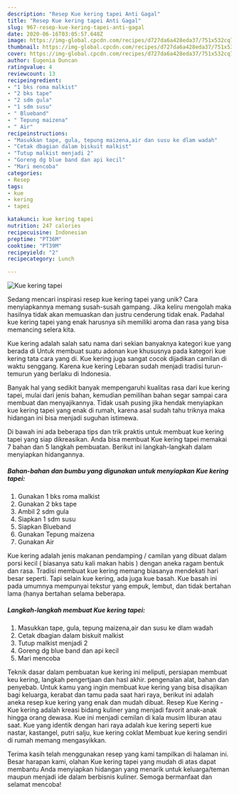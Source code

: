 ```yaml
---
description: "Resep Kue kering tapei Anti Gagal"
title: "Resep Kue kering tapei Anti Gagal"
slug: 967-resep-kue-kering-tapei-anti-gagal
date: 2020-06-16T03:05:57.648Z
image: https://img-global.cpcdn.com/recipes/d727da6a428eda37/751x532cq70/kue-kering-tapei-foto-resep-utama.jpg
thumbnail: https://img-global.cpcdn.com/recipes/d727da6a428eda37/751x532cq70/kue-kering-tapei-foto-resep-utama.jpg
cover: https://img-global.cpcdn.com/recipes/d727da6a428eda37/751x532cq70/kue-kering-tapei-foto-resep-utama.jpg
author: Eugenia Duncan
ratingvalue: 4
reviewcount: 13
recipeingredient:
- "1 bks roma malkist"
- "2 bks tape"
- "2 sdm gula"
- "1 sdm susu"
- " Blueband"
- " Tepung maizena"
- " Air"
recipeinstructions:
- "Masukkan tape, gula, tepung maizena,air dan susu ke dlam wadah"
- "Cetak dbagian dalam biskuit malkist"
- "Tutup malkist menjadi 2"
- "Goreng dg blue band dan api kecil"
- "Mari mencoba"
categories:
- Resep
tags:
- kue
- kering
- tapei

katakunci: kue kering tapei 
nutrition: 247 calories
recipecuisine: Indonesian
preptime: "PT36M"
cooktime: "PT39M"
recipeyield: "2"
recipecategory: Lunch

---
```



![Kue kering tapei](https://img-global.cpcdn.com/recipes/d727da6a428eda37/751x532cq70/kue-kering-tapei-foto-resep-utama.jpg)

Sedang mencari inspirasi resep kue kering tapei yang unik? Cara menyiapkannya memang susah-susah gampang. Jika keliru mengolah maka hasilnya tidak akan memuaskan dan justru cenderung tidak enak. Padahal kue kering tapei yang enak harusnya sih memiliki aroma dan rasa yang bisa memancing selera kita.

Kue kering adalah salah satu nama dari sekian banyaknya kategori kue yang berada di Untuk membuat suatu adonan kue khususnya pada kategori kue kering tata cara yang di. Kue kering juga sangat cocok dijadikan camilan di waktu senggang. Karena kue kering Lebaran sudah menjadi tradisi turun-temurun yang berlaku di Indonesia.

Banyak hal yang sedikit banyak mempengaruhi kualitas rasa dari kue kering tapei, mulai dari jenis bahan, kemudian pemilihan bahan segar sampai cara membuat dan menyajikannya. Tidak usah pusing jika hendak menyiapkan kue kering tapei yang enak di rumah, karena asal sudah tahu triknya maka hidangan ini bisa menjadi suguhan istimewa.


Di bawah ini ada beberapa tips dan trik praktis untuk membuat kue kering tapei yang siap dikreasikan. Anda bisa membuat Kue kering tapei memakai 7 bahan dan 5 langkah pembuatan. Berikut ini langkah-langkah dalam menyiapkan hidangannya.

<!--inarticleads1-->

##### Bahan-bahan dan bumbu yang digunakan untuk menyiapkan Kue kering tapei:

1. Gunakan 1 bks roma malkist
1. Gunakan 2 bks tape
1. Ambil 2 sdm gula
1. Siapkan 1 sdm susu
1. Siapkan  Blueband
1. Gunakan  Tepung maizena
1. Gunakan  Air


Kue kering adalah jenis makanan pendamping / camilan yang dibuat dalam porsi kecil ( biasanya satu kali makan habis ) dengan aneka ragam bentuk dan rasa. Tradisi membuat kue kering memang biasanya mendekati hari besar seperti. Tapi selain kue kering, ada juga kue basah. Kue basah ini pada umumnya mempunyai tekstur yang empuk, lembut, dan tidak bertahan lama (hanya bertahan selama beberapa. 

<!--inarticleads2-->

##### Langkah-langkah membuat Kue kering tapei:

1. Masukkan tape, gula, tepung maizena,air dan susu ke dlam wadah
1. Cetak dbagian dalam biskuit malkist
1. Tutup malkist menjadi 2
1. Goreng dg blue band dan api kecil
1. Mari mencoba


Teknik dasar dalam pembuatan kue kering ini meliputi, persiapan membuat keu kering, langkah pengertjaan dan hasl akhir. pengenalan alat, bahan dan penyebab. Untuk kamu yang ingin membuat kue kering yang bisa disajikan bagi keluarga, kerabat dan tamu pada saat hari raya, berikut ini adalah aneka resep kue kering yang enak dan mudah dibuat. Resep Kue Kering - Kue kering adalah kreasi bidang kuliner yang menjadi favorit anak-anak hingga orang dewasa. Kue ini menjadi cemilan di kala musim liburan atau saat. Kue yang identik dengan hari raya adalah kue kering seperti kue nastar, kastangel, putri salju, kue kering coklat Membuat kue kering sendiri di rumah memang mengasyikkan. 

Terima kasih telah menggunakan resep yang kami tampilkan di halaman ini. Besar harapan kami, olahan Kue kering tapei yang mudah di atas dapat membantu Anda menyiapkan hidangan yang menarik untuk keluarga/teman maupun menjadi ide dalam berbisnis kuliner. Semoga bermanfaat dan selamat mencoba!
